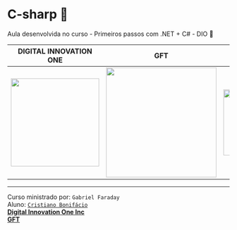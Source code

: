 # C-sharp  :vulcan_salute:
Aula desenvolvida no curso - Primeiros passos com .NET + C# - DIO  :rocket:






DIGITAL INNOVATION ONE | GFT | C#
----|-----|----
<img src="https://user-images.githubusercontent.com/77255300/106395120-46b42500-63df-11eb-93fc-82bce2f367e0.png" width=200> | <img src="https://user-images.githubusercontent.com/77255300/106394975-6eef5400-63de-11eb-8828-1e595681f223.png" width=250> |  <img src="https://user-images.githubusercontent.com/77255300/106394768-1075a600-63dd-11eb-80a4-2bf1f699288a.png" width=150>


---

 





Curso ministrado por: ```Gabriel Faraday```  
Aluno: [```Cristiano Bonifácio```](https://www.linkedin.com/in/cristianowebdesigner2019/)  
[**Digital Innovation One Inc**](https://digitalinnovation.one/)   
[**GFT**](https://www.gft.com/br/pt/index/)  
  
